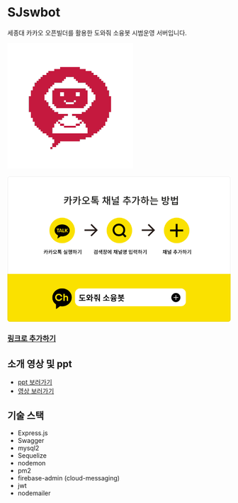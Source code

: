 # SJswbot
세종대 카카오 오픈빌더를 활용한 도와줘 소융봇 시범운영 서버입니다.

![](./readmeimg/swbotlogo.png)

![](./readmeimg/searchguide_type.png)

### [링크로 추가하기](http://pf.kakao.com/_sLeuK)



## 소개 영상 및 ppt

- [ppt 보러가기](./readmeimg/sjswbotppt.pptx)
- [영상 보러가기](https://youtu.be/oy5sd2CRcTk)



## 기술 스택

- Express.js
- Swagger
- mysql2
- Sequelize
- nodemon
- pm2
- firebase-admin (cloud-messaging)
- jwt
- nodemailer